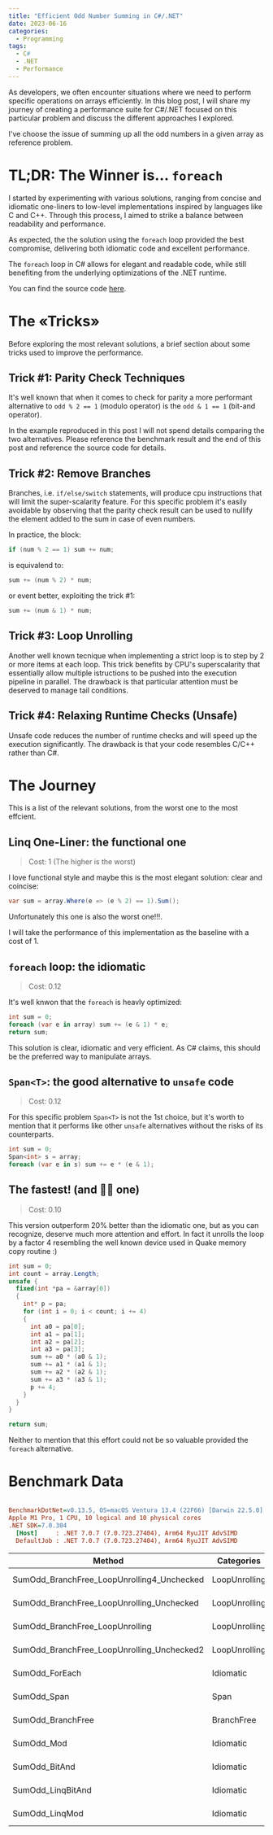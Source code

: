 ```yaml
---
title: "Efficient Odd Number Summing in C#/.NET"
date: 2023-06-16
categories:
  - Programming
tags:
  - C#
  - .NET
  - Performance
---
```


As developers, we often encounter situations where we need to perform specific operations on arrays efficiently. In this blog post, I will share my journey of creating a performance suite for C#/.NET focused on this particular problem and discuss the different approaches I explored.

I've choose the issue of summing up all the odd numbers in a given array as reference problem.

# TL;DR: The Winner is… `foreach`

I started by experimenting with various solutions, ranging from concise and idiomatic one-liners to low-level implementations inspired by languages like C and C++. Through this process, I aimed to strike a balance between readability and performance.

As expected, the the solution using the `foreach` loop provided the best compromise, delivering both idiomatic code and excellent performance.

The `foreach` loop in C# allows for elegant and readable code, while still benefiting from the underlying optimizations of the .NET runtime.

You can find the source code [here](https://github.com/MrBogomips/DotnetPerfLab/blob/main/Tricks/SummingOddNumbers.cs).

# The «Tricks»

Before exploring the most relevant solutions, a brief section about some tricks used to improve the performance.

## Trick #1: Parity Check Techniques

It's well known that when it comes to check for parity a more performant alternative to `odd % 2 == 1` (modulo operator) is the `odd & 1 == 1` (bit-and operator).

In the example reproduced in this post I will not spend details comparing the two alternatives. Please reference the benchmark result and the end of this post and reference the source code for details.

## Trick #2: Remove Branches

Branches, i.e. `if/else/switch` statements, will produce cpu instructions that will limit the super-scalarity feature.
For this specific problem it's easily avoidable by observing that the parity check result can be used to nullify the element added to the sum in case of even numbers.

In practice, the block:

``` csharp
if (num % 2 == 1) sum += num;
```

is equivalend to:

``` csharp
sum += (num % 2) * num;
```

or event better, exploiting the trick #1:

``` csharp
sum += (num & 1) * num;
```

## Trick #3: Loop Unrolling

Another well known tecnique when implementing a strict loop is to step by 2 or more items at each loop. This trick benefits by CPU's superscalarity that essentially allow multiple istructions to be pushed into the execution pipeline in parallel.
The drawback is that particular attention must be deserved to manage tail conditions.

## Trick #4: Relaxing Runtime Checks (Unsafe)

Unsafe code reduces the number of runtime checks and will speed up the execution significantly.
The drawback is that your code resembles C/C++ rather than C#.

# The Journey

This is a list of the relevant solutions, from the worst one to the most effcient.

## Linq One-Liner: the functional one

> Cost: 1 (The higher is the worst)

I love functional style and maybe this is the most elegant solution: clear and coincise:

``` csharp
var sum = array.Where(e => (e % 2) == 1).Sum();
```

Unfortunately this one is also the worst one!!!.

I will take the performance of this implementation as the baseline with a cost of 1.

## `foreach` loop: the idiomatic

> Cost: 0.12

It's well knwon that the `foreach` is heavly optimized:

``` csharp
int sum = 0;
foreach (var e in array) sum += (e & 1) * e;
return sum;
```

This solution is clear, idiomatic and very efficient.
As C# claims, this should be the preferred way to manipulate arrays.

## `Span<T>`: the good alternative to `unsafe` code

> Cost: 0.12

For this specific problem `Span<T>` is not the 1st choice, but it's worth to mention
that it performs like other `unsafe` alternatives without the risks of its counterparts.

``` csharp
int sum = 0;
Span<int> s = array;
foreach (var e in s) sum += e * (e & 1);
```

## The fastest! (and 🏴‍☠️ one)

> Cost: 0.10

This version outperform 20% better than the idiomatic one, but as you can recognize, 
deserve much more attention and effort.
In fact it unrolls the loop by a factor 4 resembling the well known device used in Quake memory copy
routine :)


``` csharp
int sum = 0;
int count = array.Length;
unsafe {
  fixed(int *pa = &array[0])
  {
    int* p = pa;
    for (int i = 0; i < count; i += 4)
    {
      int a0 = pa[0];
      int a1 = pa[1];
      int a2 = pa[2];
      int a3 = pa[3];
      sum += a0 * (a0 & 1);
      sum += a1 * (a1 & 1);
      sum += a2 * (a2 & 1);
      sum += a3 * (a3 & 1);
      p += 4;
    }
  }
}

return sum;
```

Neither to mention that this effort could not be so valuable provided the `foreach` alternative.

# Benchmark Data


``` ini

BenchmarkDotNet=v0.13.5, OS=macOS Ventura 13.4 (22F66) [Darwin 22.5.0]
Apple M1 Pro, 1 CPU, 10 logical and 10 physical cores
.NET SDK=7.0.304
  [Host]     : .NET 7.0.7 (7.0.723.27404), Arm64 RyuJIT AdvSIMD
  DefaultJob : .NET 7.0.7 (7.0.723.27404), Arm64 RyuJIT AdvSIMD

```

|                                     Method |    Categories |      Mean |    Error |   StdDev | Ratio | Rank |
|------------------------------------------- |-------------- |----------:|---------:|---------:|------:|-----:|
| SumOdd_BranchFree_LoopUnrolling4_Unchecked | LoopUnrolling |  81.35 ns | 0.315 ns | 0.295 ns |  0.10 |    I |
|  SumOdd_BranchFree_LoopUnrolling_Unchecked | LoopUnrolling |  84.94 ns | 0.538 ns | 0.503 ns |  0.10 |   II |
|            SumOdd_BranchFree_LoopUnrolling | LoopUnrolling |  86.71 ns | 0.943 ns | 0.882 ns |  0.10 |  III |
| SumOdd_BranchFree_LoopUnrolling_Unchecked2 | LoopUnrolling |  94.89 ns | 0.851 ns | 0.796 ns |  0.11 |   IV |
|                             SumOdd_ForEach |     Idiomatic | 102.03 ns | 0.344 ns | 0.305 ns |  0.12 |    V |
|                                SumOdd_Span |          Span | 102.86 ns | 0.520 ns | 0.435 ns |  0.12 |    V |
|                          SumOdd_BranchFree |    BranchFree | 112.14 ns | 0.704 ns | 0.659 ns |  0.13 |   VI |
|                                 SumOdd_Mod |     Idiomatic | 204.38 ns | 0.469 ns | 0.391 ns |  0.24 |  VII |
|                              SumOdd_BitAnd |     Idiomatic | 204.75 ns | 0.516 ns | 0.457 ns |  0.24 |  VII |
|                          SumOdd_LinqBitAnd |     Idiomatic | 805.39 ns | 7.803 ns | 7.299 ns |  0.96 | VIII |
|                             SumOdd_LinqMod |     Idiomatic | 841.79 ns | 6.893 ns | 6.111 ns |  1.00 |   IX |
